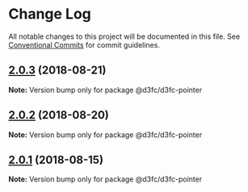 # Change Log

All notable changes to this project will be documented in this file.
See [Conventional Commits](https://conventionalcommits.org) for commit guidelines.

<a name="2.0.3"></a>
## [2.0.3](https://github.com/d3fc/d3fc-pointer/compare/@d3fc/d3fc-pointer@2.0.2...@d3fc/d3fc-pointer@2.0.3) (2018-08-21)




**Note:** Version bump only for package @d3fc/d3fc-pointer

<a name="2.0.2"></a>
## [2.0.2](https://github.com/d3fc/d3fc/compare/@d3fc/d3fc-pointer@2.0.1...@d3fc/d3fc-pointer@2.0.2) (2018-08-20)




**Note:** Version bump only for package @d3fc/d3fc-pointer

<a name="2.0.1"></a>
## [2.0.1](https://github.com/d3fc/d3fc/compare/@d3fc/d3fc-pointer@2.0.0...@d3fc/d3fc-pointer@2.0.1) (2018-08-15)




**Note:** Version bump only for package @d3fc/d3fc-pointer

